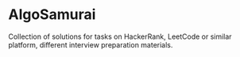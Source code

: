 # AlgoSamurai

Collection of solutions for tasks on HackerRank, LeetCode or similar platform,
different interview preparation materials.